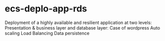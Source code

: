 # ecs-deplo-app-rds
Deployment of a highly available and resilient application at two levels: Presentation &amp; business layer and database layer: Case of wordpress Auto scaling Load Balancing Data persistence
